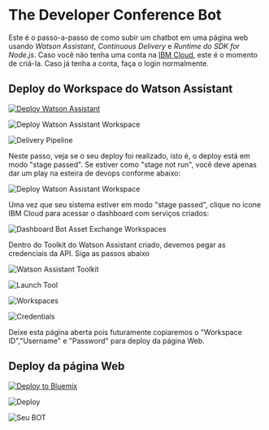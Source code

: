# The Developer Conference Bot

Este é o passo-a-passo de como subir um chatbot em uma página web usando *Watson Assistant*, *Continuous Delivery* e *Runtime do SDK for Node.js*. Caso você não tenha uma conta na [IBM Cloud](https://bluemix.net), este é o momento de criá-la. Caso já tenha a conta, faça o login normalmente.

## Deploy do Workspace do Watson Assistant

[![Deploy Watson Assistant](https://bluemix.net/deploy/button.png)](https://console.bluemix.net/devops/setup/deploy?repository=https://github.com/victorshinya/chatbot-deployer&chatbotName=Chatbot&chatbotWorkspaceURL=https://github.com/victorshinya/chatbot-deployer/raw/master/data/workspace.json)

![Deploy Watson Assistant Workspace](https://github.com/ibm-code-br/tdc-bot/raw/master/print/tutorial-chatbot-01.png)

![Delivery Pipeline](https://github.com/ibm-code-br/tdc-bot/raw/master/print/tutorial-chatbot-02.02.png)

Neste passo, veja se o seu deploy foi realizado, isto é, o deploy está em modo "stage passed". Se estiver como "stage not run", você deve apenas dar um play na esteira de devops conforme abaixo:

![Deploy Watson Assistant Workspace](https://github.com/ibm-code-br/tdc-bot/raw/master/print/tutorial-chatbot-02.04.png)

Uma vez que seu sistema estiver em modo "stage passed", clique no ícone IBM Cloud para acessar o dashboard com serviços criados:

![Dashboard Bot Asset Exchange Workspaces](https://github.com/ibm-code-br/tdc-bot/raw/master/print/tutorial-chatbot-03.png)

Dentro do Toolkit do Watson Assistant criado, devemos pegar as credenciais da API. Siga as passos abaixo

![Watson Assistant Toolkit](https://github.com/ibm-code-br/tdc-bot/raw/master/print/tutorial-chatbot-05.png)

![Launch Tool](https://github.com/ibm-code-br/tdc-bot/raw/master/print/tutorial-chatbot-04.png)

![Workspaces](https://github.com/ibm-code-br/tdc-bot/raw/master/print/tutorial-chatbot-06.png)

![Credentials](https://github.com/ibm-code-br/tdc-bot/raw/master/print/tutorial-chatbot-07.png)

Deixe esta página aberta pois futuramente copiaremos o "Workspace ID","Username" e "Password" para deploy da página Web.

## Deploy da página Web

[![Deploy to Bluemix](https://bluemix.net/deploy/button.png)](https://bluemix.net/deploy?repository=https://github.com/ibm-code-br/tdc-bot)

![Deploy](https://github.com/ibm-code-br/tdc-bot/raw/master/print/tutorial-chatbot-08.png)

![Seu BOT](https://github.com/ibm-code-br/tdc-bot/raw/master/print/tutorial-chatbot-13.png)
